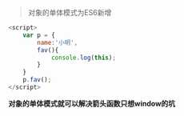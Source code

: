 > 对象的单体模式为ES6新增

```js
<script>
    var p = {
        name:'小明',
        fav(){
            console.log(this);
        }
    }
	p.fav();
</script>
```

**对象的单体模式就可以解决箭头函数只想window的坑**

